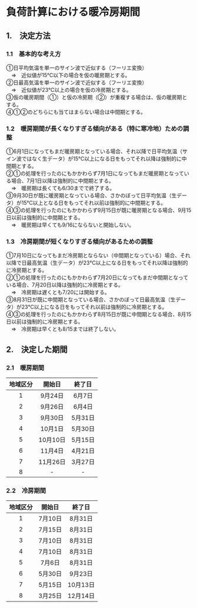 # 負荷計算における暖冷房期間

## 1.　決定方法
### 1.1　基本的な考え方

①日平均気温を単一のサイン波で近似する（フーリエ変換）  
　⇒　近似値が15℃以下の場合を仮の暖房期とする。  
②日最高気温を単一のサイン波で近似する（フーリエ変換）  
　⇒　近似値が23℃以上の場合を仮の冷房期とする。  
③仮の暖房期間（①）と仮の冷房期（②）が重複する場合は、仮の暖房期とする。  
④①②のどちらにも当てはまらない場合は中間期とする。  

### 1.2　暖房期間が長くなりすぎる傾向がある（特に寒冷地）ための調整  
①6月1日になってもまだ暖房期となっている場合、それ以降で日平均気温（サイン波ではなく生データ）が15℃以上になる日をもってそれ以降は強制的に中間期とする。  
②①の処理を行ったのにもかかわらず7月1日になってもまだ暖房期となっている場合、7月1日以降は強制的に中間期とする。    
　⇒　暖房期は長くても6/30までで終了する。  
③9月30日が既に暖房期となっている場合、さかのぼって日平均気温（生データ）が15℃以上となる日をもってそれ以前は強制的に中間期とする。  
④③の処理を行ったのにもかかわらず9月15日が既に暖房期となる場合、9月15日以前は強制的に中間期とする。  
　⇒　暖房期は早くても9/16にならないと開始しない。  

### 1.3　冷房期間が短くなりすぎる傾向があるための調整  
①7月10日になってもまだ冷房期とならない（中間期となっている）場合、それ以降で日最高気温（生データ）が23℃以上になる日をもってそれ以降は強制的に冷房期とする。  
②①の処理を行ったのにもかかわらず7月20日になってもまだ中間期となっている場合、7月20日以降は強制的に冷房期とする。  
　⇒　冷房期は遅くとも7/20には開始する。  
③8月31日が既に中間期となっている場合、さかのぼって日最高気温（生データ）が23℃以上になる日をもってそれ以前は強制的に冷房期とする。  
④③の処理を行ったのにもかかわらず8月15日が既に中間期となる場合、8月15日以前は強制的に冷房期とする。  
　⇒　冷房期は早くとも8/15までは終了しない。  

## 2.　決定した期間
### 2.1　暖房期間  
|地域区分|開始日  |終了日 |
|:-----:|:------:|:----:|
|1      |9月24日 |6月7日 |
|2      |9月26日 |6月4日 |
|3      |9月30日 |5月31日|
|4      |10月1日 |5月30日|
|5      |10月10日|5月15日|
|6      |11月4日 |4月21日|
|7      |11月26日|3月27日|
|8      |-       |-     |


### 2.2　冷房期間  
|地域区分|開始日  |終了日  |
|:-----:|:------:|:-----:|
|1      |7月10日 |8月31日 |
|2      |7月15日 |8月31日 |
|3      |7月10日 |8月31日 |
|4      |7月10日 |8月31日 |
|5      |7月6日  |8月31日 |
|6      |5月30日 |9月23日 |
|7      |5月15日 |10月13日|
|8      |3月25日 |12月14日|  
